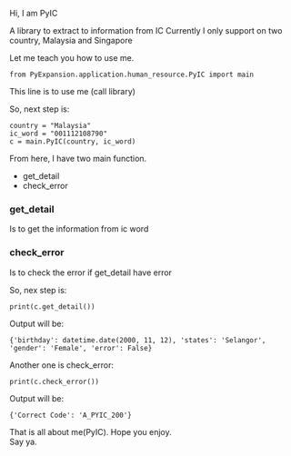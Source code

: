 Hi, I am PyIC

A library to extract to information from IC
Currently I only support on two country, Malaysia and Singapore

Let me teach you how to use me.
```
from PyExpansion.application.human_resource.PyIC import main
```
This line is to use me (call library)

So, next step is:
```
country = "Malaysia"
ic_word = "001112108790"
c = main.PyIC(country, ic_word)
```

From here, I have two main function. <br>

- get_detail
- check_error

### get_detail
Is to get the information from ic word

### check_error
Is to check the error if get_detail have error

So, nex step is:

```
print(c.get_detail())
```

Output will be:
```
{'birthday': datetime.date(2000, 11, 12), 'states': 'Selangor', 'gender': 'Female', 'error': False}
```

Another one is check_error:

```
print(c.check_error())
```

Output will be:
```
{'Correct Code': 'A_PYIC_200'}
```

That is all about me(PyIC). Hope you enjoy.<br>
Say ya.
